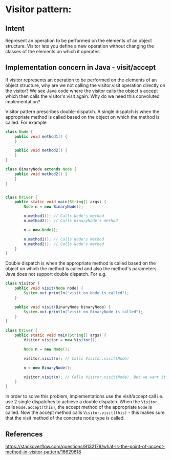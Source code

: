 # Visitor pattern:

## Intent
Represent an operation to be performed on the elements of an object structure. Visitor lets you define a new operation without changing the classes of the elements on which it operates.

## Implementation concern in Java - visit/accept
If visitor represents an operation to be performed on the elements of an object structure, why are we not calling the visitor.visit operation directly on the visitor? We see Java code where the visitor calls the object's accept which then calls the visitor's visit again. Why do we need this convoluted implementation?

Visitor pattern prescribes double-dispatch. A single dispatch is when the appropriate method is called based on the object on which the method is called. For example

```java
class Node {
    public void method1() {
    }

    public void method2() {
    }
}

class BinaryNode extends Node {
    public void method2() {
    }
}


class Driver {
    public static void main(String[] args) {
        Node n = new BinaryNode();

        n.method1(); // Calls Node's method
        n.method2(); // Calls BinaryNode's method

        n = new Node();

        n.method1(); // Calls Node's method
        n.method2(); // Calls Node's method
    }
}

```

Double dispatch is when the appropriate method is called based on the object on which the method is called and also the method's parameters. Java does not support double dispatch. For e.g.

```java
class Visitor {
    public void visit(Node node) {
        System.out.println("visit on Node is called");
    }

    public void visit(BinaryNode binaryNode) {
        System.out.println("visit on BinaryNode is called");
    }
}

class Driver {
    public static void main(String[] args) {
        Visitor visitor = new Visitor();

        Node n = new Node();

        visitor.visit(n); // Calls Visitor.visit(Node)

        n = new BinaryNode();

        visitor.visit(n); // Calls Visitor.visit(Node). But we want it to call Visitor.visit(BinaryNode).
    }
}
```

In order to solve this problem, implementations use the visit/accept call i.e. use 2 single dispatches to achieve a double dispatch. When the ``Visitor`` calls ``Node.accept(this)``, the accept method of the appropriate ``Node`` is called. Now the accept method calls ``Visitor.visit(this)`` - this makes sure that the visit method of the concrete node type is called.


## References
https://stackoverflow.com/questions/9132178/what-is-the-point-of-accept-method-in-visitor-pattern/16629618